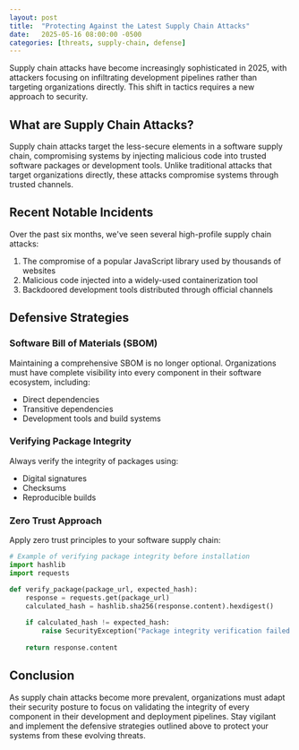 ```yaml
---
layout: post
title:  "Protecting Against the Latest Supply Chain Attacks"
date:   2025-05-16 08:00:00 -0500
categories: [threats, supply-chain, defense]
---
```


Supply chain attacks have become increasingly sophisticated in 2025, with attackers focusing on infiltrating development pipelines rather than targeting organizations directly. This shift in tactics requires a new approach to security.

## What are Supply Chain Attacks?

Supply chain attacks target the less-secure elements in a software supply chain, compromising systems by injecting malicious code into trusted software packages or development tools. Unlike traditional attacks that target organizations directly, these attacks compromise systems through trusted channels.

## Recent Notable Incidents

Over the past six months, we've seen several high-profile supply chain attacks:

1. The compromise of a popular JavaScript library used by thousands of websites
2. Malicious code injected into a widely-used containerization tool
3. Backdoored development tools distributed through official channels

## Defensive Strategies

### Software Bill of Materials (SBOM)

Maintaining a comprehensive SBOM is no longer optional. Organizations must have complete visibility into every component in their software ecosystem, including:

- Direct dependencies
- Transitive dependencies
- Development tools and build systems

### Verifying Package Integrity

Always verify the integrity of packages using:

- Digital signatures
- Checksums
- Reproducible builds

### Zero Trust Approach

Apply zero trust principles to your software supply chain:

```python
# Example of verifying package integrity before installation
import hashlib
import requests

def verify_package(package_url, expected_hash):
    response = requests.get(package_url)
    calculated_hash = hashlib.sha256(response.content).hexdigest()
    
    if calculated_hash != expected_hash:
        raise SecurityException("Package integrity verification failed!")
    
    return response.content
```

## Conclusion

As supply chain attacks become more prevalent, organizations must adapt their security posture to focus on validating the integrity of every component in their development and deployment pipelines. Stay vigilant and implement the defensive strategies outlined above to protect your systems from these evolving threats.

